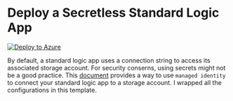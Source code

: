 # Deploy a Secretless Standard Logic App

[![Deploy to Azure](https://aka.ms/deploytoazurebutton)](https://portal.azure.com/#create/Microsoft.Template/uri/https%3A%2F%2Fraw.githubusercontent.com%2Fjesseck3013%2Flogic-app-notes%2Frefs%2Fheads%2Ftemplates1%2Ftemplates%2Flogic_app_with_private_storage%2Ftemplate.json)

By default, a standard logic app uses a connection string to access its associated storage account. For security conserns, using secrets might not be a good practice. This [document](https://learn.microsoft.com/en-us/azure/logic-apps/create-single-tenant-workflows-azure-portal#set-up-managed-identity-access-to-your-storage-account) provides a way to use `managed identity` to connect your standard logic app to a storage account. I wrapped all the configurations in this template.

